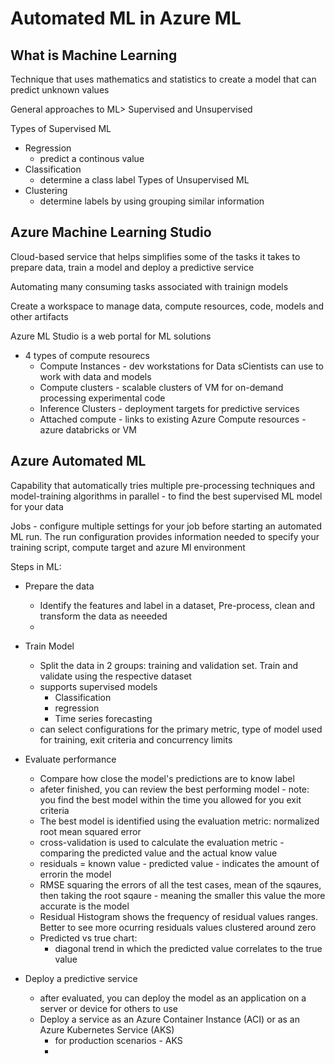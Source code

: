 # Automated ML in Azure ML

## What is Machine Learning
Technique that uses mathematics and statistics to create a model that can predict unknown values

General approaches to ML> Supervised and Unsupervised

Types of Supervised ML
- Regression
    -   predict a continous value
- Classification
    - determine a class label
Types of Unsupervised ML
- Clustering
    - determine labels by using grouping similar information

## Azure Machine Learning Studio
Cloud-based service that helps simplifies some of the tasks it takes to prepare data, train a model and deploy a predictive service

Automating many consuming tasks associated with trainign models

Create a workspace to manage data, compute resources, code, models and other artifacts

Azure ML Studio is a web portal for ML solutions
- 4 types of compute resourecs
    - Compute Instances - dev workstations for Data sCientists can use to work with data and models
    - Compute clusters - scalable clusters of VM for on-demand processing experimental code
    - Inference Clusters - deployment targets for predictive services
    - Attached compute - links to existing Azure Compute resources - azure databricks or VM

## Azure Automated ML

Capability that automatically tries multiple pre-processing techniques and model-training algorithms in parallel - to find the best supervised ML model for your data

Jobs - configure multiple settings for your job before starting an automated ML run. The run configuration provides information needed to specify your training script, compute target and azure Ml environment

Steps in ML:
- Prepare the data
    - Identify the features and label in a dataset, Pre-process, clean and transform the data as neeeded
    - 
- Train Model
    - Split the data in 2 groups: training and validation set. Train and validate using the respective dataset
    - supports supervised models
        - Classification
        - regression
        - Time series forecasting
    - can select configurations for the primary metric, type of model used for training, exit criteria and concurrency limits
- Evaluate performance
    - Compare how close the model's predictions are to know label
    - afeter finished, you can review the best performing model - note: you find the best model within the time you allowed for you exit criteria
    - The best model is identified using the evaluation metric: normalized root mean squared error
    - cross-validation is used to calculate the evaluation metric - comparing the predicted value and the actual know value
    - residuals = known value - predicted value - indicates the amount of errorin the model
    - RMSE squaring the errors of all the test cases, mean of the sqaures, then taking the root sqaure - meaning the smaller this value the more accurate is the model
    - Residual Histogram shows the frequency of residual values ranges. Better to see more ocurring residuals values clustered around zero
    - Predicted vs true chart:
        - diagonal trend in which the predicted value correlates to the true value

- Deploy a predictive service
    - after evaluated, you can deploy the model as an application on a server or device for others to use
    - Deploy a service as an Azure Container Instance (ACI) or as an Azure Kubernetes Service (AKS)
        - for production scenarios - AKS
        -